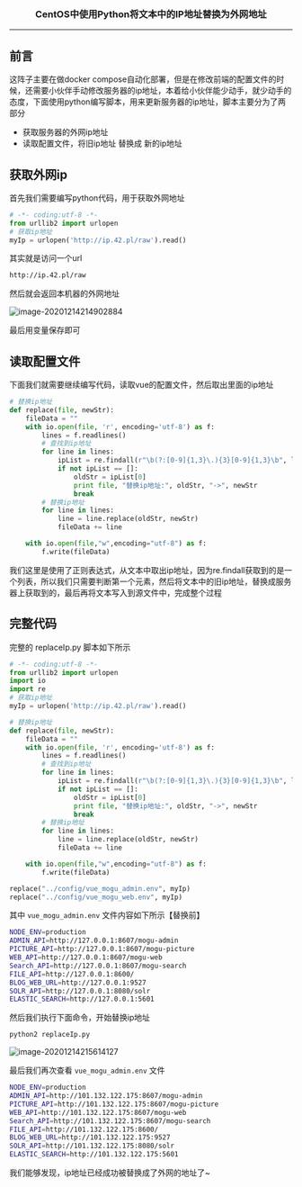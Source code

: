 ### <center>CentOS中使用Python将文本中的IP地址替换为外网地址
***
## 前言

这阵子主要在做docker compose自动化部署，但是在修改前端的配置文件的时候，还需要小伙伴手动修改服务器的ip地址，本着给小伙伴能少动手，就少动手的态度，下面使用python编写脚本，用来更新服务器的ip地址，脚本主要分为了两部分

- 获取服务器的外网ip地址
- 读取配置文件，将旧ip地址 替换成 新的ip地址

## 获取外网ip

首先我们需要编写python代码，用于获取外网地址

```python
# -*- coding:utf-8 -*-
from urllib2 import urlopen
# 获取ip地址
myIp = urlopen('http://ip.42.pl/raw').read()
```

其实就是访问一个url 

```bash
http://ip.42.pl/raw
```

然后就会返回本机器的外网地址

![image-20201214214902884](https://cdn.losey.top/blog/image-20201214214902884.png)

最后用变量保存即可

## 读取配置文件

下面我们就需要继续编写代码，读取vue的配置文件，然后取出里面的ip地址

```python
# 替换ip地址
def replace(file, newStr):
    fileData = ""
    with io.open(file, 'r', encoding='utf-8') as f:
        lines = f.readlines()
        # 查找到ip地址
        for line in lines:
            ipList = re.findall(r"\b(?:[0-9]{1,3}\.){3}[0-9]{1,3}\b", line)
            if not ipList == []:
                oldStr = ipList[0]
                print file, "替换ip地址:", oldStr, "->", newStr
                break
        # 替换ip地址
        for line in lines:
            line = line.replace(oldStr, newStr)
            fileData += line

    with io.open(file,"w",encoding="utf-8") as f:
        f.write(fileData)
```

我们这里是使用了正则表达式，从文本中取出ip地址，因为re.findall获取到的是一个列表，所以我们只需要判断第一个元素，然后将文本中的旧ip地址，替换成服务器上获取到的，最后再将文本写入到源文件中，完成整个过程

## 完整代码

完整的 replaceIp.py 脚本如下所示

```python
# -*- coding:utf-8 -*-
from urllib2 import urlopen
import io
import re
# 获取ip地址
myIp = urlopen('http://ip.42.pl/raw').read()

# 替换ip地址
def replace(file, newStr):
    fileData = ""
    with io.open(file, 'r', encoding='utf-8') as f:
        lines = f.readlines()
        # 查找到ip地址
        for line in lines:
            ipList = re.findall(r"\b(?:[0-9]{1,3}\.){3}[0-9]{1,3}\b", line)
            if not ipList == []:
                oldStr = ipList[0]
                print file, "替换ip地址:", oldStr, "->", newStr
                break
        # 替换ip地址
        for line in lines:
            line = line.replace(oldStr, newStr)
            fileData += line

    with io.open(file,"w",encoding="utf-8") as f:
        f.write(fileData)

replace("../config/vue_mogu_admin.env", myIp)
replace("../config/vue_mogu_web.env", myIp)
```

其中 `vue_mogu_admin.env` 文件内容如下所示【替换前】

```bash
NODE_ENV=production
ADMIN_API=http://127.0.0.1:8607/mogu-admin
PICTURE_API=http://127.0.0.1:8607/mogu-picture
WEB_API=http://127.0.0.1:8607/mogu-web
Search_API=http://127.0.0.1:8607/mogu-search
FILE_API=http://127.0.0.1:8600/
BLOG_WEB_URL=http://127.0.0.1:9527
SOLR_API=http://127.0.0.1:8080/solr
ELASTIC_SEARCH=http://127.0.0.1:5601
```

然后我们执行下面命令，开始替换ip地址

```bash
python2 replaceIp.py
```

![image-20201214215614127](https://cdn.losey.top/blog/image-20201214215614127.png)

最后我们再次查看 `vue_mogu_admin.env`  文件

```bash
NODE_ENV=production
ADMIN_API=http://101.132.122.175:8607/mogu-admin
PICTURE_API=http://101.132.122.175:8607/mogu-picture
WEB_API=http://101.132.122.175:8607/mogu-web
Search_API=http://101.132.122.175:8607/mogu-search
FILE_API=http://101.132.122.175:8600/
BLOG_WEB_URL=http://101.132.122.175:9527
SOLR_API=http://101.132.122.175:8080/solr
ELASTIC_SEARCH=http://101.132.122.175:5601
```

我们能够发现，ip地址已经成功被替换成了外网的地址了~

